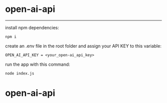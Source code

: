 # open-ai-api
--------------
install npm dependencies:
 ```
npm i
 ```
 create an .env file in the root folder and assign your API KEY to this variable:
 ```
 OPEN_AI_API_KEY = <your_open-ai_api_key>
 ```
 run the app with this command:
 ```
node index.js
 ```
# open-ai-api
